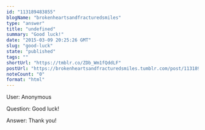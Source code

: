 ```yaml
---
id: "113189483855"
blogName: "brokenheartsandfracturedsmiles"
type: "answer"
title: "undefined"
summary: "Good luck!"
date: "2015-03-09 20:25:26 GMT"
slug: "good-luck"
state: "published"
tags: ""
shortUrl: "https://tmblr.co/ZDb_Wm1fQddLF"
postUrl: "https://brokenheartsandfracturedsmiles.tumblr.com/post/113189483855/good-luck"
noteCount: "0"
format: "html"
---
```


User: Anonymous

Question: Good luck!

Answer: Thank you!

